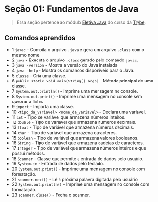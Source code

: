 # Seção 01: Fundamentos de Java

>Essa seção pertence ao módulo [Eletiva Java](https://github.com/Ruan-Portella/Trybe_Exercicios/tree/main/eletiva-java) do curso da [Trybe](https://www.betrybe.com/).

## Comandos aprendidos

- 1 `javac` - Compila o arquivo `.java` e gera um arquivo `.class` com o mesmo nome.
- 2 `java` - Executa o arquivo `.class` gerado pelo comando `javac`.
- 3 `java -version` - Mostra a versão do Java instalada.
- 4 `java -help` - Mostra os comandos disponíveis para o Java.
- 5 `classe` - Cria uma classe.
- 6 `public static void main(String[] args)` - Método principal de uma classe.
- 7 `System.out.println()` - Imprime uma mensagem no console.
- 8 `System.out.print()` - Imprime uma mensagem no console sem quebrar a linha.
- 9 `import` - Importa uma classe.
- 10 `<tipo_da_variavel> <nome_da_variavel>` - Declara uma variável.
- 11 `int` - Tipo de variável que armazena números inteiros.
- 12 `double` - Tipo de variável que armazena números decimais.
- 13 `float` - Tipo de variável que armazena números decimais.
- 14 `char` - Tipo de variável que armazena caracteres.
- 15 `boolean` - Tipo de variável que armazena valores booleanos.
- 16 `String` - Tipo de variável que armazena cadeias de caracteres.
- 17 `Integer` - Tipo de variável que armazena números inteiros e que possui métodos.
- 18 `Scanner` - Classe que permite a entrada de dados pelo usuário.
- 19 `System.in` - Entrada de dados pelo teclado.
- 20 `System.out.print()` - Imprime uma mensagem no console com formatação.
- 21 `scanner.next()` - Lê a próxima palavra digitada pelo usuário.
- 22 `System.out.println()` - Imprime uma mensagem no console com formatação.
- 23 `scanner.close()` - Fecha o scanner.